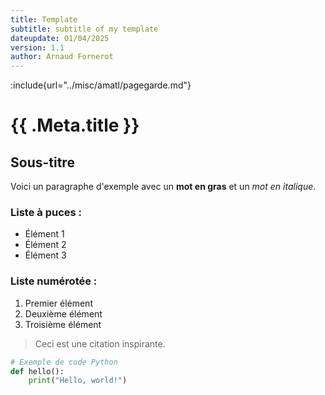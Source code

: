 ```yaml
---
title: Template
subtitle: subtitle of my template
dateupdate: 01/04/2025
version: 1.1
author: Arnaud Fornerot
---
```


:include{url="../misc/amatl/pagegarde.md"}

# {{ .Meta.title }}

## Sous-titre

Voici un paragraphe d'exemple avec un **mot en gras** et un *mot en italique*.

### Liste à puces :
- Élément 1
- Élément 2
- Élément 3

### Liste numérotée :
1. Premier élément
2. Deuxième élément
3. Troisième élément

> Ceci est une citation inspirante.

```python
# Exemple de code Python
def hello():
    print("Hello, world!")